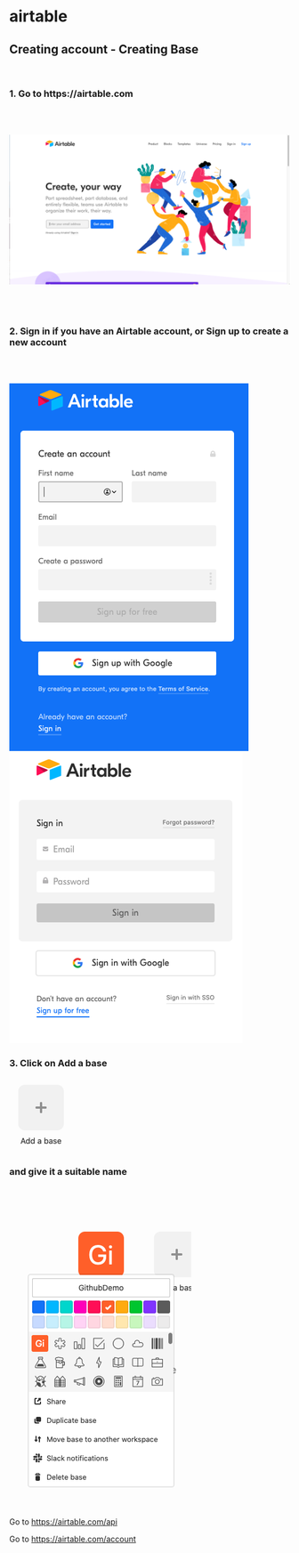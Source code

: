 # airtable

<h2>Creating account - Creating Base </h2> </br>
<h3>1. Go to https://airtable.com </h3>
</br>
</br>

![login screen](/images/airtable_welcome.png)

</br>
</br>

<h3>2. Sign in if you have an Airtable account, or Sign up to create a new account</h3>
</br>
</br> 

![sign up screen](/images/signup.png)![sign in screen](/images/signin.png)

<h3>3. Click on Add a base 
        
        
![add base screen](/images/addbase.png)

and give it a suitable name</h3>

</br>
</br> 


![name base screen](/images/namebase.png)
        



Go to https://airtable.com/api

Go to https://airtable.com/account
